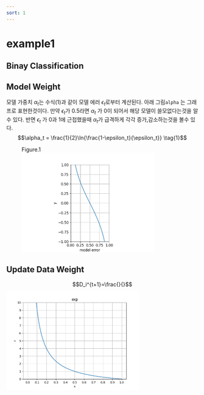 ```yaml
---
sort: 1
---
```


# example1
## Binay Classification

## Model Weight
모델 가중치 $\alpha_t$는 수식(1)과 같이 모델 에러 $\epsilon_t$로부터 계산된다. 아래 그림`alpha`
는 그래프로 표현한것이다. 만약 $\epsilon_t$가 0.5라면 $\alpha_t$ 가 0이 되어서 해당 모델이 쓸모없다는것을 알수 있다. 반면 $\epsilon_t$ 가 0과 1에 근접했을때 $\alpha_t$가 급격하게 각각 증가,감소하는것을 볼수 있다.
$$\alpha_t = \frac{1}{2}\ln{\frac{1-\epsilon_t}{\epsilon_t}} \tag{1}$$

<figure>
<figcaption>Figure.1</figcaption>
<img src="images/alpha_t.png" width=350px>
</figure>

## Update Data Weight
$$D_i^{t+1}=\frac{}{}$$
<img src="images/exp_a.png" width=350px>